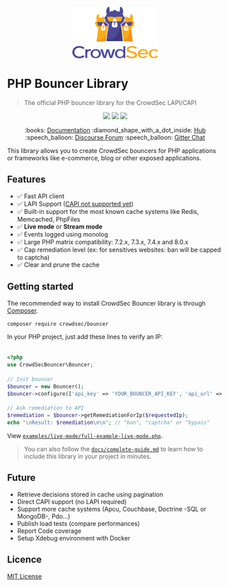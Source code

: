 <p align="center">
<img src="https://raw.githubusercontent.com/crowdsecurity/crowdsec/master/docs/assets/images/crowdsec_logo.png" alt="CrowdSec" title="CrowdSec" width="200" height="120"/>
</p>

# PHP Bouncer Library

> The official PHP bouncer library for the CrowdSec LAPI/CAPI

<p align="center">
<img src="https://img.shields.io/github/workflow/status/crowdsecurity/php-cs-bouncer/tests/main">
<img src="https://img.shields.io/github/license/crowdsecurity/php-cs-bouncer">
<img src="https://img.shields.io/github/v/release/crowdsecurity/php-cs-bouncer?include_prereleases">
</p>

<p align="center">
:books: <a href="https://doc.crowdsec.net">Documentation</a>
:diamond_shape_with_a_dot_inside: <a href="https://hub.crowdsec.net">Hub</a>
:speech_balloon: <a href="https://discourse.crowdsec.net">Discourse Forum</a>
:speech_balloon: <a href="https://gitter.im/crowdsec-project/community?utm_source=share-link&utm_medium=link&utm_campaign=share-link">Gitter Chat</a>
</p>

This library allows you to create CrowdSec bouncers for PHP applications or frameworks like e-commerce, blog or other exposed applications.

## Features

- ✅ Fast API client
- ✅ LAPI Support ([CAPI not supported yet](https://github.com/crowdsecurity/php-cs-bouncer#future))
- ✅ Built-in support for the most known cache systems like Redis, Memcached, PhpFiles
- ✅ **Live mode** or **Stream mode**
- ✅ Events logged using monolog
- ✅ Large PHP matrix compatibility: 7.2.x, 7.3.x, 7.4.x and 8.0.x
- ✅ Cap remediation level (ex: for sensitives websites: ban will be capped to captcha)
- ✅ Clear and prune the cache
## Getting started

The recommended way to install CrowdSec Bouncer library is through [Composer](https://getcomposer.org/).

```bash
composer require crowdsec/bouncer
```

In your PHP project, just add these lines to verify an IP:

```php

<?php
use CrowdSecBouncer\Bouncer;

// Init bouncer
$bouncer = new Bouncer();
$bouncer->configure(['api_key' => 'YOUR_BOUNCER_API_KEY', 'api_url' => 'http://127.0.0.1:8080']);

// Ask remediation to API
$remediation = $bouncer->getRemediationForIp($requestedIp);
echo "\nResult: $remediation\n\n"; // "ban", "captcha" or "bypass"
```

View [`examples/live-mode/full-example-live-mode.php`](examples/live-mode/full-example-live-mode.php).

> You can also follow the [`docs/complete-guide.md`](docs/complete-guide.md) to learn how to include this library in your project in minutes.

## Future
- Retrieve decisions stored in cache using pagination
- Direct CAPI support (no LAPI required)
- Support more cache systems (Apcu, Couchbase, Doctrine -SQL or MongoDB-, Pdo...)
- Publish load tests (compare performances)
- Report Code coverage
- Setup Xdebug environment with Docker

## Licence

[MIT License](https://github.com/crowdsecurity/php-cs-bouncer/blob/main/LICENSE)
